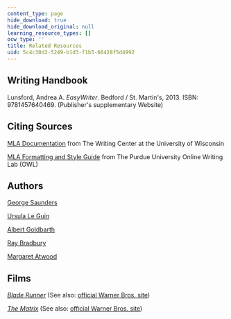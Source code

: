 ```yaml
---
content_type: page
hide_download: true
hide_download_original: null
learning_resource_types: []
ocw_type: ''
title: Related Resources
uid: 5c4c30d2-5249-b1d3-f1b3-66428f5d4992
---
```


Writing Handbook
----------------

Lunsford, Andrea A. _EasyWriter_. Bedford / St. Martin's, 2013. ISBN: 9781457640469. (Publisher's supplementary Website)

Citing Sources
--------------

[MLA Documentation](http://www.wisc.edu/writing/Handbook/DocMLA.html) from The Writing Center at the University of Wisconsin

[MLA Formatting and Style Guide](https://writing.wisc.edu/handbook/documentation/docmla/) from The Purdue University Online Writing Lab (OWL)

Authors
-------

[George Saunders](http://www.georgesaundersland.com/index.html)

[Ursula Le Guin](https://www.ursulakleguin.com/)

[Albert Goldbarth](http://www.poets.org/poet.php/prmPID/1295)

[Ray Bradbury](http://www.raybradbury.com/)

[Margaret Atwood](http://www.randomhouse.com/features/atwood/index.html)

Films
-----

[_Blade Runner_](http://www.imdb.com/title/tt0083658/) (See also: [official Warner Bros. site](http://bladerunnerthemovie.warnerbros.com/))

[_The Matrix_](http://www.imdb.com/title/tt0133093/) (See also: [official Warner Bros. site](http://whatisthematrix.warnerbros.com/))